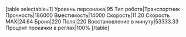 [table selectable=1]
Уровень персонажа|95
Тип робота|Транспортник
Прочность|186000
Вместимость|14000
Скорость|11.20
Скорость MAX|24.64
Броня|220
Поля|220
Восстановление в минуту|53333.33
Процент прокачки в реглах|100%
[/table]
